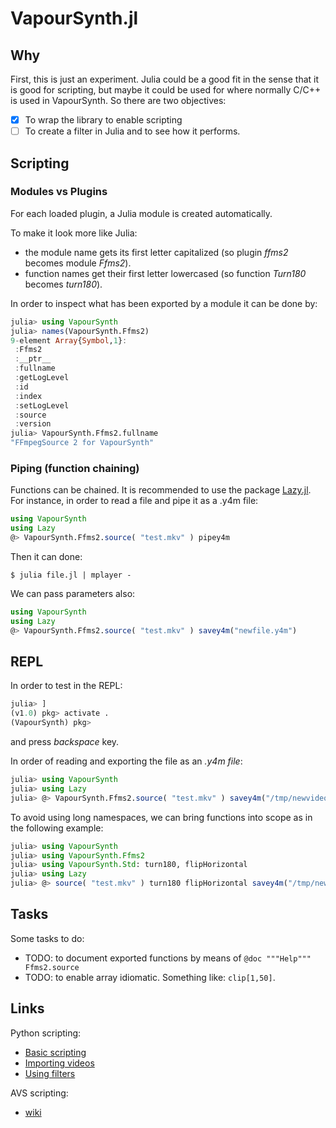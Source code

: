 # VapourSynth.jl

## Why
First, this is just an experiment. Julia could be a good fit in the sense that it is good for scripting, but maybe it could be used for where normally C/C++ is used in VapourSynth. So there are two objectives:
- [X] To wrap the library to enable scripting
- [ ] To create a filter in Julia and to see how it performs.

## Scripting
### Modules vs Plugins
For each loaded plugin, a Julia module is created automatically.

To make it look more like Julia:
- the module name gets its first letter capitalized (so plugin *ffms2* becomes module *Ffms2*).
- function names get their first letter lowercased (so function *Turn180* becomes *turn180*).

In order to inspect what has been exported by a module it can be done by:
```julia
julia> using VapourSynth
julia> names(VapourSynth.Ffms2)
9-element Array{Symbol,1}:
 :Ffms2      
 :__ptr__    
 :fullname   
 :getLogLevel
 :id         
 :index      
 :setLogLevel
 :source     
 :version  
julia> VapourSynth.Ffms2.fullname
"FFmpegSource 2 for VapourSynth"
```

### Piping (function chaining)
Functions can be chained. It is recommended to use the package [Lazy.jl](https://github.com/MikeInnes/Lazy.jl). For instance, in order to read a file and pipe it as a .y4m file:
```julia
using VapourSynth
using Lazy
@> VapourSynth.Ffms2.source( "test.mkv" ) pipey4m
```

Then it can done:
```
$ julia file.jl | mplayer -
```

We can pass parameters also:
```julia
using VapourSynth
using Lazy
@> VapourSynth.Ffms2.source( "test.mkv" ) savey4m("newfile.y4m")
```

## REPL
In order to test in the REPL:
```julia
julia> ]
(v1.0) pkg> activate .
(VapourSynth) pkg>
```
and press *backspace* key.

In order of reading and exporting the file as an *.y4m file*:
```julia
julia> using VapourSynth
julia> using Lazy
julia> @> VapourSynth.Ffms2.source( "test.mkv" ) savey4m("/tmp/newvideo.y4m")
```

To avoid using long namespaces, we can bring functions into scope as in the following example:
```julia
julia> using VapourSynth
julia> using VapourSynth.Ffms2
julia> using VapourSynth.Std: turn180, flipHorizontal
julia> using Lazy
julia> @> source( "test.mkv" ) turn180 flipHorizontal savey4m("/tmp/newvideo.y4m")
```

## Tasks
Some tasks to do:

- TODO: to document exported functions by means of `@doc """Help""" Ffms2.source`
- TODO: to enable array idiomatic. Something like: `clip[1,50]`.

## Links
Python scripting:

- [Basic scripting](http://www.l33tmeatwad.com/vapoursynth101/script-basics)
- [Importing videos](http://www.l33tmeatwad.com/vapoursynth101/importing-videos)
- [Using filters](http://www.l33tmeatwad.com/vapoursynth101/using-filters-functions)

AVS scripting:

- [wiki](http://avisynth.nl/index.php/Script_examples)
